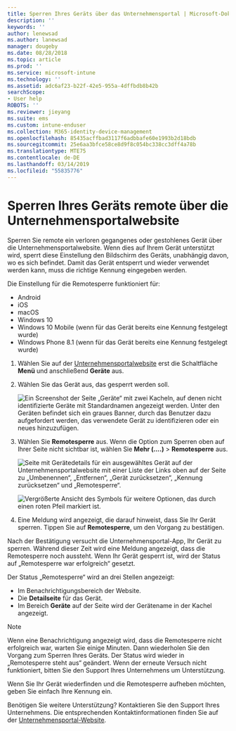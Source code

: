 ```yaml
---
title: Sperren Ihres Geräts über das Unternehmensportal | Microsoft-Dokumentation
description: ''
keywords: ''
author: lenewsad
ms.author: lanewsad
manager: dougeby
ms.date: 08/28/2018
ms.topic: article
ms.prod: ''
ms.service: microsoft-intune
ms.technology: ''
ms.assetid: adc6af23-b22f-42e5-955a-4dffbdb8b42b
searchScope:
- User help
ROBOTS: ''
ms.reviewer: jieyang
ms.suite: ems
ms.custom: intune-enduser
ms.collection: M365-identity-device-management
ms.openlocfilehash: 85435acffbad3117f6adbbafe60e1993b2d18bdb
ms.sourcegitcommit: 25e6aa3bfce58ce8d9f8c054bc338cc3dff4a78b
ms.translationtype: MTE75
ms.contentlocale: de-DE
ms.lasthandoff: 03/14/2019
ms.locfileid: "55835776"
---
```

# <a name="remotely-lock-your-device-from-the-company-portal-website"></a>Sperren Ihres Geräts remote über die Unternehmensportalwebsite

Sperren Sie remote ein verloren gegangenes oder gestohlenes Gerät über die Unternehmensportalwebsite. Wenn dies auf Ihrem Gerät unterstützt wird, sperrt diese Einstellung den Bildschirm des Geräts, unabhängig davon, wo es sich befindet. Damit das Gerät entsperrt und wieder verwendet werden kann, muss die richtige Kennung eingegeben werden.   

Die Einstellung für die Remotesperre funktioniert für:

* Android
* iOS
* macOS
* Windows 10
* Windows 10 Mobile (wenn für das Gerät bereits eine Kennung festgelegt wurde)
* Windows Phone 8.1 (wenn für das Gerät bereits eine Kennung festgelegt wurde)  

1. Wählen Sie auf der [Unternehmensportalwebsite](https://portal.manage.microsoft.com) erst die Schaltfläche __Menü__ und anschließend __Geräte__ aus.  

2. Wählen Sie das Gerät aus, das gesperrt werden soll.  

    ![Ein Screenshot der Seite „Geräte“ mit zwei Kacheln, auf denen nicht identifizierte Geräte mit Standardnamen angezeigt werden. Unter den Geräten befindet sich ein graues Banner, durch das Benutzer dazu aufgefordert werden, das verwendete Gerät zu identifizieren oder ein neues hinzuzufügen.](./media/rename-reset-device-step2-1808.png) 

3. Wählen Sie **Remotesperre** aus. Wenn die Option zum Sperren oben auf Ihrer Seite nicht sichtbar ist, wählen Sie **Mehr (....)** > **Remotesperre** aus.  

   ![Seite mit Gerätedetails für ein ausgewähltes Gerät auf der Unternehmensportalwebsite mit einer Liste der Links oben auf der Seite zu „Umbenennen“, „Entfernen“, „Gerät zurücksetzen“, „Kennung zurücksetzen“ und „Remotesperre“. ](./media/rename-reset-device-1808.png) 

    ![Vergrößerte Ansicht des Symbols für weitere Optionen, das durch einen roten Pfeil markiert ist.](./media/rename-reset-device-step3-more-1808.png)    

4. Eine Meldung wird angezeigt, die darauf hinweist, dass Sie Ihr Gerät sperren. Tippen Sie auf **Remotesperre**, um den Vorgang zu bestätigen.

Nach der Bestätigung versucht die Unternehmensportal-App, Ihr Gerät zu sperren. Während dieser Zeit wird eine Meldung angezeigt, dass die Remotesperre noch aussteht. Wenn Ihr Gerät gesperrt ist, wird der Status auf „Remotesperre war erfolgreich“ gesetzt.  

Der Status „Remotesperre“ wird an drei Stellen angezeigt:

   * Im Benachrichtigungsbereich der Website.
   * Die **Detailseite** für das Gerät.
   * Im Bereich **Geräte** auf der Seite wird der Gerätename in der Kachel angezeigt.  

> [!Note]
> Wenn eine Benachrichtigung angezeigt wird, dass die Remotesperre nicht erfolgreich war, warten Sie einige Minuten. Dann wiederholen Sie den Vorgang zum Sperren Ihres Geräts. Der Status wird wieder in „Remotesperre steht aus“ geändert. Wenn der erneute Versuch nicht funktioniert, bitten Sie den Support Ihres Unternehmens um Unterstützung.

Wenn Sie Ihr Gerät wiederfinden und die Remotesperre aufheben möchten, geben Sie einfach Ihre Kennung ein.  

Benötigen Sie weitere Unterstützung? Kontaktieren Sie den Support Ihres Unternehmens. Die entsprechenden Kontaktinformationen finden Sie auf der [Unternehmensportal-Website](https://go.microsoft.com/fwlink/?linkid=2010980).
